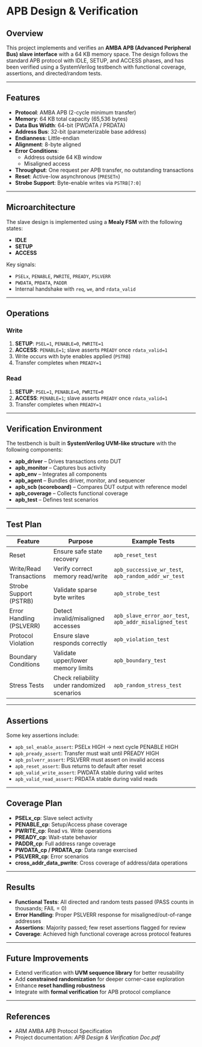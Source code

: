 # APB Design & Verification

## Overview
This project implements and verifies an **AMBA APB (Advanced Peripheral Bus) slave interface** with a 64 KB memory space. The design follows the standard APB protocol with IDLE, SETUP, and ACCESS phases, and has been verified using a SystemVerilog testbench with functional coverage, assertions, and directed/random tests.

---

## Features
- **Protocol**: AMBA APB (2-cycle minimum transfer)
- **Memory**: 64 KB total capacity (65,536 bytes)
- **Data Bus Width**: 64-bit (PWDATA / PRDATA)
- **Address Bus**: 32-bit (parameterizable base address)
- **Endianness**: Little-endian
- **Alignment**: 8-byte aligned
- **Error Conditions**:
  - Address outside 64 KB window
  - Misaligned access
- **Throughput**: One request per APB transfer, no outstanding transactions
- **Reset**: Active-low asynchronous (`PRESETn`)
- **Strobe Support**: Byte-enable writes via `PSTRB[7:0]`

---

## Microarchitecture
The slave design is implemented using a **Mealy FSM** with the following states:
- **IDLE**
- **SETUP**
- **ACCESS**

Key signals:
- `PSELx`, `PENABLE`, `PWRITE`, `PREADY`, `PSLVERR`
- `PWDATA`, `PRDATA`, `PADDR`
- Internal handshake with `req`, `we`, and `rdata_valid`

---

## Operations
### Write
1. **SETUP**: `PSEL=1`, `PENABLE=0`, `PWRITE=1`
2. **ACCESS**: `PENABLE=1`; slave asserts `PREADY` once `rdata_valid=1`
3. Write occurs with byte enables applied (`PSTRB`)
4. Transfer completes when `PREADY=1`

### Read
1. **SETUP**: `PSEL=1`, `PENABLE=0`, `PWRITE=0`
2. **ACCESS**: `PENABLE=1`; slave asserts `PREADY` once `rdata_valid=1`
3. Transfer completes when `PREADY=1`

---

## Verification Environment
The testbench is built in **SystemVerilog UVM-like structure** with the following components:
- **apb_driver** – Drives transactions onto DUT
- **apb_monitor** – Captures bus activity
- **apb_env** – Integrates all components
- **apb_agent** – Bundles driver, monitor, and sequencer
- **apb_scb (scoreboard)** – Compares DUT output with reference model
- **apb_coverage** – Collects functional coverage
- **apb_test** – Defines test scenarios

---

## Test Plan
| Feature                  | Purpose                                      | Example Tests |
|---------------------------|----------------------------------------------|---------------|
| Reset                    | Ensure safe state recovery                   | `apb_reset_test` |
| Write/Read Transactions  | Verify correct memory read/write             | `apb_successive_wr_test`, `apb_random_addr_wr_test` |
| Strobe Support (PSTRB)   | Validate sparse byte writes                  | `apb_strobe_test` |
| Error Handling (PSLVERR) | Detect invalid/misaligned accesses           | `apb_slave_error_aor_test`, `apb_addr_misaligned_test` |
| Protocol Violation       | Ensure slave responds correctly              | `apb_violation_test` |
| Boundary Conditions      | Validate upper/lower memory limits           | `apb_boundary_test` |
| Stress Tests             | Check reliability under randomized scenarios | `apb_random_stress_test` |

---

## Assertions
Some key assertions include:
- `apb_sel_enable_assert`: PSELx HIGH → next cycle PENABLE HIGH
- `apb_pready_assert`: Transfer must wait until PREADY HIGH
- `apb_pslverr_assert`: PSLVERR must assert on invalid access
- `apb_reset_assert`: Bus returns to default after reset
- `apb_valid_write_assert`: PWDATA stable during valid writes
- `apb_valid_read_assert`: PRDATA stable during valid reads

---

## Coverage Plan
- **PSELx_cp**: Slave select activity
- **PENABLE_cp**: Setup/Access phase coverage
- **PWRITE_cp**: Read vs. Write operations
- **PREADY_cp**: Wait-state behavior
- **PADDR_cp**: Full address range coverage
- **PWDATA_cp / PRDATA_cp**: Data range exercised
- **PSLVERR_cp**: Error scenarios
- **cross_addr_data_pwrite**: Cross coverage of address/data operations

---

## Results
- **Functional Tests**: All directed and random tests passed (PASS counts in thousands; FAIL = 0)
- **Error Handling**: Proper PSLVERR response for misaligned/out-of-range addresses
- **Assertions**: Majority passed; few reset assertions flagged for review
- **Coverage**: Achieved high functional coverage across protocol features

---

## Future Improvements
- Extend verification with **UVM sequence library** for better reusability
- Add **constrained randomization** for deeper corner-case exploration
- Enhance **reset handling robustness**
- Integrate with **formal verification** for APB protocol compliance

---

## References
- ARM AMBA APB Protocol Specification
- Project documentation: *APB Design & Verification Doc.pdf*
